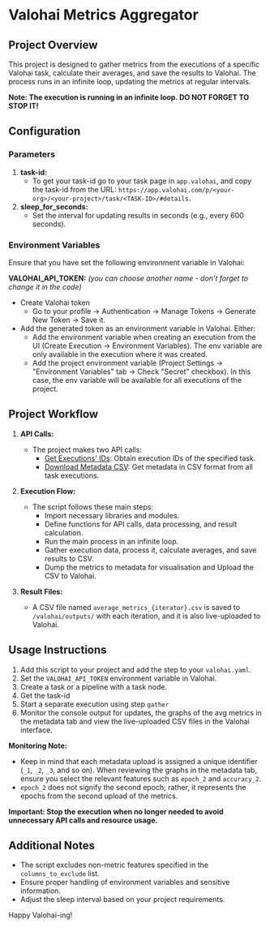 # Valohai Metrics Aggregator

## Project Overview

This project is designed to gather metrics from the executions of a specific Valohai task, calculate their averages, and save the results to Valohai. The process runs in an infinite loop, updating the metrics at regular intervals.

**Note: The execution is running in an infinite loop. DO NOT FORGET TO STOP IT!**

## Configuration

### Parameters

1. **task-id:**
   - To get your task-id go to your task page in `app.valohai`, and copy the task-id from the URL: `https://app.valohai.com/p/<your-org>/<your-project>/task/<TASK-ID>/#details`.
2. **sleep_for_seconds:**
   - Set the interval for updating results in seconds (e.g., every 600 seconds).

### Environment Variables

Ensure that you have set the following environment variable in Valohai:

**VALOHAI_API_TOKEN:** _(you can choose another name - don’t forget to change it in the code)_
  - Create Valohai token
     - Go to your profile -> Authentication -> Manage Tokens -> Generate New Token -> Save it.
  - Add the generated token as an environment variable in Valohai. Either: 
    - Add the environment variable when creating an execution from the UI (Create Execution -> Environment Variables). The env variable are only available in the execution where it was created. 
    - Add the project environment variable (Project Settings -> "Environment Variables" tab -> Check "Secret" checkbox). In this case, the env variable will be available for all executions of the project.

## Project Workflow

1. **API Calls:**
   - The project makes two API calls:
      - [Get Executions' IDs](https://app.valohai.com/api/docs/#operation/TaskExecutionIds): Obtain execution IDs of the specified task.
      - [Download Metadata CSV](https://app.valohai.com/api/docs/#operation/ExecutionMultiDownloadMetadataCsv): Get metadata in CSV format from all task executions.

2. **Execution Flow:**
   - The script follows these main steps:
      - Import necessary libraries and modules.
      - Define functions for API calls, data processing, and result calculation.
      - Run the main process in an infinite loop.
      - Gather execution data, process it, calculate averages, and save results to CSV.
      - Dump the metrics to metadata for visualisation and Upload the CSV to Valohai.

3. **Result Files:**
   - A CSV file named `average_metrics_{iterator}.csv` is saved to `/valohai/outputs/` with each iteration, and it is also live-uploaded to Valohai.

## Usage Instructions

1. Add this script to your project and add the step to your `valohai.yaml`.
2. Set the `VALOHAI_API_TOKEN` environment variable in Valohai.
3. Create a task or a pipeline with a task node.
4. Get the task-id
5. Start a separate execution using step `gather`
6. Monitor the console output for updates, the graphs of the avg metrics in the metadata tab and view the live-uploaded CSV files in the Valohai interface.

**Monitoring Note:** 
- Keep in mind that each metadata upload is assigned a unique identifier (`_1`, `_2`, `_3`, and so on). When reviewing the graphs in the metadata tab, ensure you select the relevant features such as `epoch_2` and `accuracy_2`. 
- `epoch_2` does not signify the second epoch; rather, it represents the epochs from the second upload of the metrics.

**Important: Stop the execution when no longer needed to avoid unnecessary API calls and resource usage.**

## Additional Notes

- The script excludes non-metric features specified in the `columns_to_exclude` list.
- Ensure proper handling of environment variables and sensitive information.
- Adjust the sleep interval based on your project requirements.

Happy Valohai-ing!
